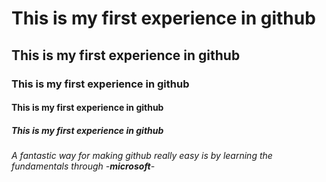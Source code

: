 # This is my first experience in github
## This is my first experience in github
### This is my first experience in github
#### This is my first experience in github
##### This is my first experience in github
######  A fantastic way for making github really easy is by learning the fundamentals through -**microsoft**-
